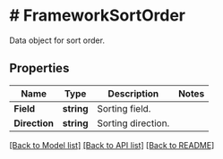 # # FrameworkSortOrder
Data object for sort order.

## Properties 


Name | Type | Description | Notes
------------ | ------------- | ------------- | -------------
**Field**| **string** | Sorting field.  |
**Direction**| **string** | Sorting direction.  |


[[Back to Model list]](../../README.md#models) [[Back to API list]](../../README.md#endpoints) [[Back to README]](../../README.md)

